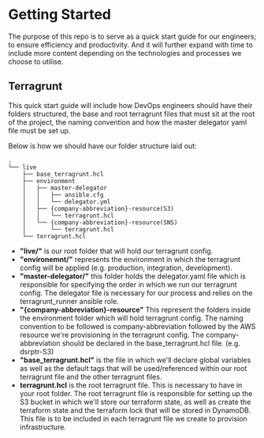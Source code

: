 # Getting Started

The purpose of this repo is to serve as a quick start guide for our engineers; to ensure efficiency and productivity. And it will further expand with time to include more content depending on the technologies and processes we choose to utilise.

## Terragrunt

This quick start guide will include how DevOps engineers should have their folders structured, the base and root terragrunt files that must sit at the root of the project, the naming convention  and how the master delegator yaml file must be set up.

Below is how we should have our folder structure laid out:

```text
.
└── live
    ├── base_terragrunt.hcl
    ├── environment
    │   ├── master-delegator
    │   │   ├── ansible.cfg
    │   │   └── delegator.yml
    │   ├── {company-abbreviation}-resource(S3)
    │   │   └── terragrunt.hcl
    │   └── {company-abbreviation}-resource(SNS)
    │       └── terragrunt.hcl
    └── terragrunt.hcl
```

- **"live/"** is our root folder that will hold our terragrunt config.
- **"environemnt/"** represents the environment in which the terragrunt config will be applied (e.g. production, integration, development).
- **"master-delegator/"** this folder holds the delegator.yaml file which is responsible for specifying the order in which we run our terragrunt config. The delegator file is necessary for our process and relies on the terragrunt_runner ansible role.
- **"{company-abbreviation}-resource"** This represent the folders inside the environment folder which will hold terragrunt config. The naming convention to be followed is company-abbreviation followed by the AWS resource we're provisioning in the terragrunt config. The company-abbreviation should be declared in the base_terragrunt.hcl file. (e.g. dsrptr-S3)
- **"base_terragrunt.hcl"** is the file in which we'll declare global variables as well as the default tags that will be used/referenced within our root terragrunt file and the other terragrunt files.
- **terragrunt.hcl** is the root terragrunt file. This is necessary to have in your root folder. The root terragrunt file is responsible for setting up the S3 bucket in which we'll store our terraform state, as well as create the terraform state and the terraform lock that will be stored in DynamoDB. This file is to be included in each terragrunt file we create to provision infrastructure.
